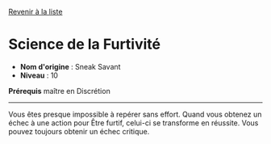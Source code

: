 [Revenir à la liste](list.md)

# Science de la Furtivité

 * **Nom d'origine** : Sneak Savant
 * **Niveau** : 10


<p><strong>Prérequis</strong> maître en Discrétion</p>
<hr>
<p> Vous êtes presque impossible à repérer sans effort. Quand vous obtenez un échec à une action pour Être furtif, celui-ci se transforme en réussite. Vous pouvez toujours obtenir un échec critique.</p>